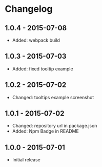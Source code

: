 # Changelog

## 1.0.4 - 2015-07-08

* Added: webpack build

## 1.0.3 - 2015-07-03

* Added: fixed tooltip example  

## 1.0.2 - 2015-07-02

* Changed: tooltips example screenshot

## 1.0.1 - 2015-07-02

* Changed: repository url in package.json
* Added: Npm Badge in README

## 1.0.0 - 2015-07-01

* Initial release


